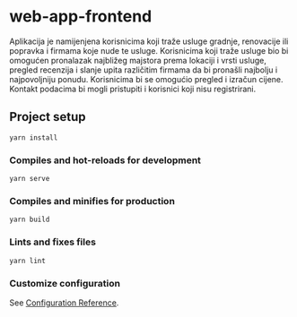 # web-app-frontend

Aplikacija je namijenjena korisnicima koji traže usluge gradnje, renovacije ili popravka i firmama koje nude te usluge. Korisnicima koji traže usluge bio bi omogućen pronalazak najbližeg majstora prema lokaciji i vrsti usluge, pregled recenzija i slanje upita različitim firmama da bi pronašli najbolju i najpovoljniju ponudu. Korisnicima bi se omogućio pregled i izračun cijene. Kontakt podacima bi mogli pristupiti i korisnici koji nisu registrirani.

## Project setup

```
yarn install
```

### Compiles and hot-reloads for development

```
yarn serve
```

### Compiles and minifies for production

```
yarn build
```

### Lints and fixes files

```
yarn lint
```

### Customize configuration

See [Configuration Reference](https://cli.vuejs.org/config/).
